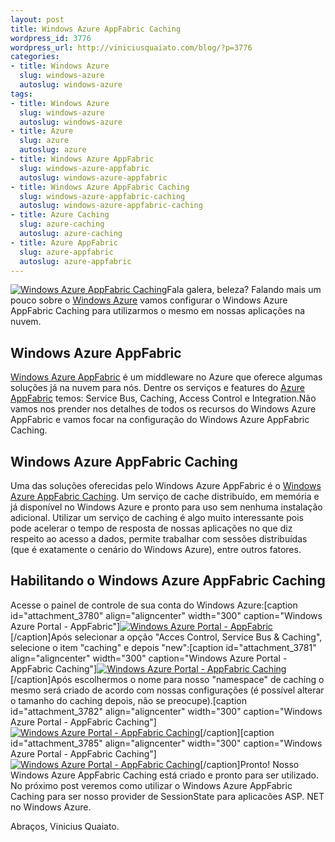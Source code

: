 ```yaml
--- 
layout: post
title: Windows Azure AppFabric Caching
wordpress_id: 3776
wordpress_url: http://viniciusquaiato.com/blog/?p=3776
categories: 
- title: Windows Azure
  slug: windows-azure
  autoslug: windows-azure
tags: 
- title: Windows Azure
  slug: windows-azure
  autoslug: windows-azure
- title: Azure
  slug: azure
  autoslug: azure
- title: Windows Azure AppFabric
  slug: windows-azure-appfabric
  autoslug: windows-azure-appfabric
- title: Windows Azure AppFabric Caching
  slug: windows-azure-appfabric-caching
  autoslug: windows-azure-appfabric-caching
- title: Azure Caching
  slug: azure-caching
  autoslug: azure-caching
- title: Azure AppFabric
  slug: azure-appfabric
  autoslug: azure-appfabric
---
```

[![](http://viniciusquaiato.com/images_posts/diag-caching-sm.gif "Windows Azure AppFabric Caching")](http://viniciusquaiato.com/images_posts/diag-caching-sm.gif)Fala galera, beleza? Falando mais um pouco sobre o [Windows Azure](http://viniciusquaiato.com/blog/category/windows-azure/ "Windows Azure") vamos configurar o Windows Azure AppFabric Caching para utilizarmos o mesmo em nossas aplicações na nuvem.

## Windows Azure AppFabric
[Windows Azure AppFabric](http://www.microsoft.com/windowsazure/appfabric/overview/#top) é um middleware no Azure que oferece algumas soluções já na nuvem para nós. Dentre os serviços e features do [Azure AppFabric](http://www.microsoft.com/windowsazure/appfabric/overview/) temos: Service Bus, Caching, Access Control e Integration.Não vamos nos prender nos detalhes de todos os recursos do Windows Azure AppFabric e vamos focar na configuração do Windows Azure AppFabric Caching.

## Windows Azure AppFabric Caching
Uma das soluções oferecidas pelo Windows Azure AppFabric é o [Windows Azure AppFabric Caching](http://msdn.microsoft.com/en-us/library/gg278356.aspx). Um serviço de cache distribuído, em memória e já disponível no Windows Azure e pronto para uso sem nenhuma instalação adicional. Utilizar um serviço de caching é algo muito interessante pois pode acelerar o tempo de resposta de nossas aplicações no que diz respeito ao acesso a dados, permite trabalhar com sessões distribuídas (que é exatamente o cenário do Windows Azure), entre outros fatores.

## Habilitando o Windows Azure AppFabric Caching
Acesse o painel de controle de sua conta do Windows Azure:[caption id="attachment_3780" align="aligncenter" width="300" caption="Windows Azure Portal - AppFabric"][![Windows Azure Portal - AppFabric](http://viniciusquaiato.com/images_posts/Program-Manager_2011-07-14_20-02-47-300x162.png "Windows Azure Portal - AppFabric")](http://viniciusquaiato.com/images_posts/Program-Manager_2011-07-14_20-02-47.png)[/caption]Após selecionar a opção "Acces Control, Service Bus & Caching", selecione o item "caching" e depois "new":[caption id="attachment_3781" align="aligncenter" width="300" caption="Windows Azure Portal - AppFabric Caching"][![Windows Azure Portal - AppFabric Caching](http://viniciusquaiato.com/images_posts/Greenshot_2011-07-14_20-04-04-300x162.png "Windows Azure Portal - AppFabric Caching")](http://viniciusquaiato.com/images_posts/Greenshot_2011-07-14_20-04-04.png)[/caption]Após escolhermos o nome para nosso "namespace" de caching o mesmo será criado de acordo com nossas configurações (é possível alterar o tamanho do caching depois, não se preocupe).[caption id="attachment_3782" align="aligncenter" width="300" caption="Windows Azure Portal - AppFabric Caching"][![Windows Azure Portal - AppFabric Caching](http://viniciusquaiato.com/images_posts/Greenshot_2011-07-14_20-05-20-300x162.png "Windows Azure Portal - AppFabric Caching")](http://viniciusquaiato.com/images_posts/Greenshot_2011-07-14_20-05-20.png)[/caption][caption id="attachment_3785" align="aligncenter" width="300" caption="Windows Azure Portal - AppFabric Caching"][![Windows Azure Portal - AppFabric Caching](http://viniciusquaiato.com/images_posts/Greenshot_2011-07-14_20-08-48-300x162.png "Windows Azure Portal - AppFabric Caching")](http://viniciusquaiato.com/images_posts/Greenshot_2011-07-14_20-08-48.png)[/caption]Pronto! Nosso Windows Azure AppFabric Caching está criado e pronto para ser utilizado. No próximo post veremos como utilizar o Windows Azure AppFabric Caching para ser nosso provider de SessionState para aplicacões ASP. NET no Windows Azure.

Abraços,
Vinicius Quaiato.
